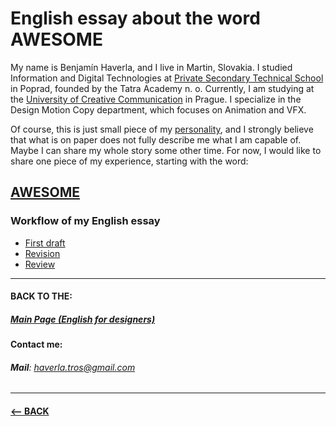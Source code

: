 # English essay about the word AWESOME

My name is Benjamín Haverla, and I live in Martin, Slovakia. I studied Information and Digital Technologies at [Private Secondary Technical School](https://ssosta.edupage.org) in Poprad, founded by the Tatra Academy n. o. Currently, I am studying at the [University of Creative Communication](https://www.vskk.cz/cz/) in Prague. I specialize in the Design Motion Copy department, which focuses on Animation and VFX.

Of course, this is just small piece of my [personality](https://github.com/BenjaminHaverla/Main-about-me.git), and I strongly believe that what is on paper does not fully describe me what I am capable of. Maybe I can share my whole story some other time. For now, I would like to share one piece of my experience, starting with the word:
## [AWESOME](https://github.com/BenjaminHaverla/English-essay.git) 

### Workflow of my English essay

- [First draft](https://github.com/BenjaminHaverla/First-draft.git)
- [Revision](https://github.com/BenjaminHaverla/Revision.git)
- [Review](https://github.com/BenjaminHaverla/Review.git)

-------------------------------------------------------------

#### BACK TO THE:
##### [Main Page (English for designers)](https://github.com/BenjaminHaverla/English-for-designers.git)
#### Contact me:
###### **Mail**: haverla.tros@gmail.com

-------------------------------------------------------------

#### [<– BACK](https://github.com/BenjaminHaverla/English-for-designers.git)

